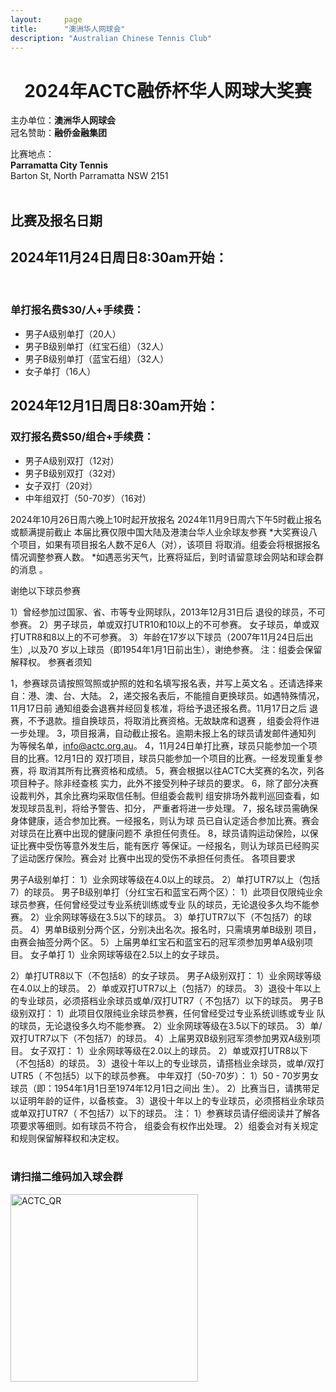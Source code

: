 ```yaml
---
layout:     page
title:      "澳洲华人网球会"
description: "Australian Chinese Tennis Club"
---
```


<h1 align="center">2024年ACTC融侨杯华人网球大奖赛</h1>


<!-- <p align="center"><img src="/img/2024_regional_poster.jpg" class="img-responsive" width="800px" alt="2024年ACTC融侨杯华人网球大奖赛"></p> -->

主办单位：<b>澳洲华人网球会</b><br>
冠名赞助：<b>融侨金融集团</b><br>

比赛地点：<br><b>Parramatta City Tennis</b> <br>Barton St, North Parramatta NSW 2151<br><br>

<h2><p>比赛及报名日期</p></h2>
<p><h2>2024年11月24日周日8:30am开始：</h2><br>
<h3>单打报名费$30/人+手续费：</h3><ul>
<li>男子A级别单打（20人）</li>
<li>男子B级别单打（红宝石组）（32人）</li>
<li>男子B级别单打（蓝宝石组）（32人）</li>
<li>女子单打（16人）</li></ul></p>

<p><h2>2024年12月1日周日8:30am开始：</h2>
<h3>双打报名费$50/组合+手续费：</h3><ul>
<li>男子A级别双打（12对）</li>
<li>男子B级别双打（32对）</li>
<li>女子双打（20对）</li>
<li>中年组双打（50-70岁）（16对）</li></ul></p>

2024年10月26日周六晚上10时起开放报名
2024年11月9日周六下午5时截止报名或额满提前截止
本届比赛仅限中国大陆及港澳台华人业余球友参赛
*大奖赛设八个项目，如果有项目报名人数不足6人（对），该项目
将取消。组委会将根据报名情况调整参赛人数。
*如遇恶劣天气，比赛将延后，到时请留意球会网站和球会群的消息
。

谢绝以下球员参赛

1）曾经参加过国家、省、市等专业网球队，2013年12月31日后
退役的球员，不可参赛。
2）男子球员，单或双打UTR10和10以上的不可参赛。
女子球员，单或双打UTR8和8以上的不可参赛。
3）年龄在17岁以下球员（2007年11月24日后出生）,以及70
岁以上球员（即1954年1月1日前出生），谢绝参赛。
注：组委会保留解释权。
参赛者须知

1，参赛球员请按照驾照或护照的姓和名填写报名表，并写上英文名
。还请选择来自：港、澳、台、大陆。
2，递交报名表后，不能擅自更换球员。如遇特殊情况，11月17日前
通知组委会退赛并经回复核准，将给予退还报名费。11月17日之后
退赛，不予退款。擅自换球员，将取消比赛资格。无故缺席和退赛
，组委会将作进一步处理。
3，项目报满，自动截止报名。逾期未报上名的球员请发邮件通知列
为等候名单，info@actc.org.au。
4，11月24日单打比赛，球员只能参加一个项目的比赛。12月1日的
双打项目，球员只能参加一个项目的比赛。一经发现重复参赛，将
取消其所有比赛资格和成绩。
5，赛会根据以往ACTC大奖赛的名次，列各项目种子。除非经查核
实力，此外不接受列种子球员的要求。
6，除了部分决赛设裁判外，其余比赛均采取信任制。但组委会裁判
组安排场外裁判巡回查看，如发现球员乱判，将给予警告、扣分，
严重者将进一步处理。
7，报名球员需确保身体健康，适合参加比赛。一经报名，则认为球
员已自认定适合参加比赛。赛会对球员在比赛中出现的健康问题不
承担任何责任。
8，球员请购运动保险，以保证比赛中受伤等意外发生后，能有医疗
等保证。一经报名，则认为球员已经购买了运动医疗保险。赛会对
比赛中出现的受伤不承担任何责任。
各项目要求

男子A级别单打：
1）业余网球等级在4.0以上的球员。
2）单打UTR7以上（包括7）的球员。
男子B级别单打（分红宝石和蓝宝石两个区）：
1）此项目仅限纯业余球员参赛，任何曾经受过专业系统训练或专业
队的球员，无论退役多久均不能参赛。
2）业余网球等级在3.5以下的球员。
3）单打UTR7以下（不包括7）的球员。
4）男单B级别分两个区，分别决出名次。报名时，只需填男单B级别
项目，由赛会抽签分两个区。
5）上届男单红宝石和蓝宝石的冠军须参加男单A级别项目。
女子单打
1）业余网球等级在2.5以上的女子球员。

2）单打UTR8以下（不包括8）的女子球员。
男子A级别双打：
1）业余网球等级在4.0以上的球员。
2）单或双打UTR7以上（包括7）的球员。
3）退役十年以上的专业球员，必须搭档业余球员或单/双打UTR7（
不包括7）以下的球员。
男子B级别双打：
1）此项目仅限纯业余球员参赛，任何曾经受过专业系统训练或专业
队的球员，无论退役多久均不能参赛。
2）业余网球等级在3.5以下的球员。
3）单/双打UTR7以下（不包括7）的球员。
4）上届男双B级别冠军须参加男双A级别项目。
女子双打：
1）业余网球等级在2.0以上的球员。
2）单或双打UTR8以下（不包括8）的球员。
3）退役十年以上的专业球员，请搭档业余球员，或单/双打UTR5（
不包括5）以下的球员参赛。
中年双打（50-70岁）：
1）50 - 70岁男女球员（即：1954年1月1日至1974年12月1日之间出
生）。
2）比赛当日，请携带足以证明年龄的证件，以备核查。
3）退役十年以上的专业球员，必须搭档业余球员或单双打UTR7（
不包括7）以下的球员。
注：
1）参赛球员请仔细阅读并了解各项要求等细则。如有球员不符合，
组委会有权作出处理。
2）组委会对有关规定和规则保留解释权和决定权。
<br><br>

<h3>请扫描二维码加入球会群</h3>

<a href="http://www.actc.org.au/img/actc_qr_code.png" target="_blank">
      <img src="{{ site.baseurl }}/img/actc_qr_code.png" class="img-responsive" width="300px" alt="ACTC_QR">
</a>
